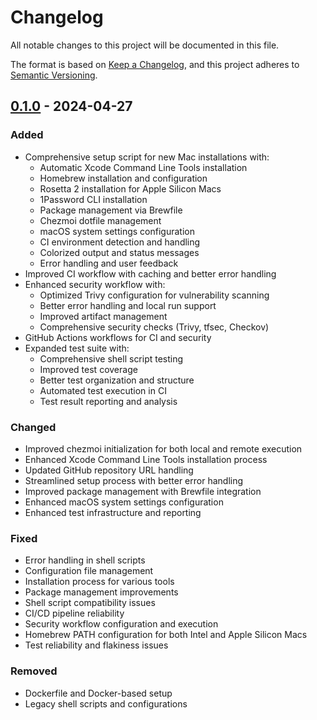 # Changelog

All notable changes to this project will be documented in this file.

The format is based on [Keep a Changelog](https://keepachangelog.com/en/1.0.0/),
and this project adheres to [Semantic Versioning](https://semver.org/spec/v2.0.0.html).

## [0.1.0] - 2024-04-27

### Added
- Comprehensive setup script for new Mac installations with:
  - Automatic Xcode Command Line Tools installation
  - Homebrew installation and configuration
  - Rosetta 2 installation for Apple Silicon Macs
  - 1Password CLI installation
  - Package management via Brewfile
  - Chezmoi dotfile management
  - macOS system settings configuration
  - CI environment detection and handling
  - Colorized output and status messages
  - Error handling and user feedback
- Improved CI workflow with caching and better error handling
- Enhanced security workflow with:
  - Optimized Trivy configuration for vulnerability scanning
  - Better error handling and local run support
  - Improved artifact management
  - Comprehensive security checks (Trivy, tfsec, Checkov)
- GitHub Actions workflows for CI and security
- Expanded test suite with:
  - Comprehensive shell script testing
  - Improved test coverage
  - Better test organization and structure
  - Automated test execution in CI
  - Test result reporting and analysis

### Changed
- Improved chezmoi initialization for both local and remote execution
- Enhanced Xcode Command Line Tools installation process
- Updated GitHub repository URL handling
- Streamlined setup process with better error handling
- Improved package management with Brewfile integration
- Enhanced macOS system settings configuration
- Enhanced test infrastructure and reporting

### Fixed
- Error handling in shell scripts
- Configuration file management
- Installation process for various tools
- Package management improvements
- Shell script compatibility issues
- CI/CD pipeline reliability
- Security workflow configuration and execution
- Homebrew PATH configuration for both Intel and Apple Silicon Macs
- Test reliability and flakiness issues

### Removed
- Dockerfile and Docker-based setup
- Legacy shell scripts and configurations

[0.1.0]: https://github.com/buritica/dotfiles/releases/tag/v0.1.0 